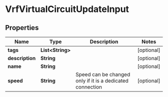 
# VrfVirtualCircuitUpdateInput

## Properties
Name | Type | Description | Notes
------------ | ------------- | ------------- | -------------
**tags** | **List&lt;String&gt;** |  |  [optional]
**description** | **String** |  |  [optional]
**name** | **String** |  |  [optional]
**speed** | **String** | Speed can be changed only if it is a dedicated connection |  [optional]



